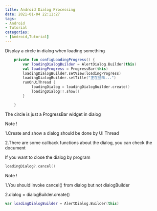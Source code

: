 ```yaml
---
title: Android Dialog Processing
date: 2021-01-04 22:11:27
tags:
- Android
- Tutorial
categories:
- [Android,Tutorial]
---
```


Display a circle in dialog when loading something

```kotlin
    private fun configLoadingProgress() {
        var loadingDialogBuilder = AlertDialog.Builder(this)
        val loadingProgress = ProgressBar(this)
        loadingDialogBuilder.setView(loadingProgress)
        loadingDialogBuilder.setTitle("正在登陆...")
        runOnUiThread {
            loadingDialog = loadingDialogBuilder.create()
            loadingDialog!!.show()
        }

    }
```

The circle is just a ProgressBar widget in dialog

Note !

1.Create and show a dialog should be done by UI Thread

2.There are some callback functions about the dialog, you can check the document

If you want to close the dialog by program 

```kotlin
loadingDialog?.cancel()
```

Note !

1.You should invoke cancel() from dialog but not dialogBuilder

2.dialog = dialogBuilder.create()

```kotlin
var loadingDialogBuilder = AlertDialog.Builder(this)
```


